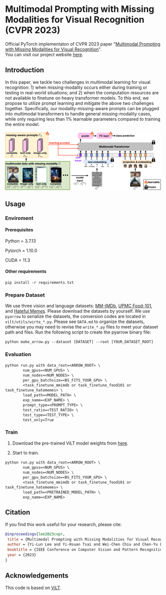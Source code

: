 # Multimodal Prompting with Missing Modalities for Visual Recognition (CVPR 2023)
Official PyTorch implementaton of CVPR 2023 paper "[Multimodal Prompting with Missing Modalities for Visual Recognition](https://arxiv.org/abs/2303.03369)".  
You can visit our project website [here](https://yilunlee.github.io/missing_aware_prompts/).

## Introduction
In this paper, we tackle two challenges in multimodal learning for visual recognition: 1) when missing-modality occurs either during training or testing in real-world situations; and 2) when the computation resources are not available to finetune on heavy transformer models. To this end, we propose to utilize prompt learning and mitigate the above two challenges together. Specifically, our modality-missing-aware prompts can be plugged into multimodal transformers to handle general missing-modality cases, while only requiring less than 1% learnable parameters compared to training the entire model. 

<div align="center">
  <img src="fig/model.jpeg"/>
</div>

## Usage
### Enviroment
#### Prerequisites
Python = 3.7.13

Pytorch = 1.10.0

CUDA = 11.3

#### Other requirements
```
pip install -r requirements.txt
```

### Prepare Dataset
We use three vision and language datasets: [MM-IMDb](https://github.com/johnarevalo/gmu-mmimdb), [UPMC Food-101](https://visiir.isir.upmc.fr/explore), and [Hateful Memes](https://ai.facebook.com/blog/hateful-memes-challenge-and-data-set/). Please download the datasets by yourself. We use `pyarrow` to serialize the datasets, the conversion codes are located in `vilt/utils/wirte_*.py`. Please see `DATA.md` to organize the datasets, otherwise you may need to revise the `write_*.py` files to meet your dataset path and files. Run the following script to create the pyarrow binary file:
```
python make_arrow.py --dataset [DATASET] --root [YOUR_DATASET_ROOT]
```

### Evaluation
```
python run.py with data_root=<ARROW_ROOT> \
        num_gpus=<NUM_GPUS> \
        num_nodes=<NUM_NODES> \
        per_gpu_batchsize=<BS_FITS_YOUR_GPU> \
        <task_finetune_mmimdb or task_finetune_food101 or task_finetune_hatememes> \
        load_path=<MODEL_PATH> \
        exp_name=<EXP_NAME> \   
        prompt_type=<PROMPT_TYPE> \
        test_ratio=<TEST_RATIO> \
        test_type=<TEST_TYPE> \
        test_only=True     
```

### Train
1. Download the pre-trained ViLT model weights from [here](https://github.com/dandelin/ViLT.git).

2. Start to train.
```
python run.py with data_root=<ARROW_ROOT> \
        num_gpus=<NUM_GPUS> \
        num_nodes=<NUM_NODES> \
        per_gpu_batchsize=<BS_FITS_YOUR_GPU> \
        <task_finetune_mmimdb or task_finetune_food101 or task_finetune_hatememes> \
        load_path=<PRETRAINED_MODEL_PATH> \
        exp_name=<EXP_NAME>
```


## Citation
If you find this work useful for your research, please cite:
```Bibtex
@inproceedings{lee2023cvpr,
 title = {Multimodal Prompting with Missing Modalities for Visual Recognition},
 author = {Yi-Lun Lee and Yi-Hsuan Tsai and Wei-Chen Chiu and Chen-Yu Lee},
 booktitle = {IEEE Conference on Computer Vision and Pattern Recognition (CVPR)},
 year = {2023}
}
```

## Acknowledgements
This code is based on [ViLT](https://github.com/dandelin/ViLT.git).
